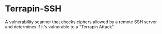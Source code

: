 # Terrapin-SSH
A vulnerability scanner that checks ciphers allowed by a remote SSH server and determines if it's vulnerable to a "Terrapin Attack".
